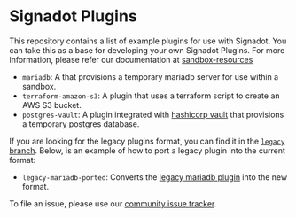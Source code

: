 # Signadot Plugins

This repository contains a list of example plugins for use with Signadot.
You can take this as a base for developing your own Signadot Plugins.
For more information, please refer our documentation at [sandbox-resources](https://docs.signadot.com/docs/sandbox-resources)

- `mariadb`: A that provisions a temporary mariadb server for use within a sandbox.
- `terraform-amazon-s3`: A plugin that uses a terraform script to create an AWS S3 bucket.
- `postgres-vault`: A plugin integrated with [hashicorp vault](https://www.vaultproject.io/) that provisions a temporary postgres database.

If you are looking for the legacy plugins format, you can find it in the [`legacy` branch](https://github.com/signadot/plugins/tree/legacy).
Below, is an example of how to port a legacy plugin into the current format:

- `legacy-mariadb-ported`: Converts the [legacy mariadb plugin](https://github.com/signadot/plugins/tree/legacy/signadot-plugins-exp/mariadb) into the new format.

To file an issue, please use our [community issue tracker](https://github.com/signadot/community/issues).
